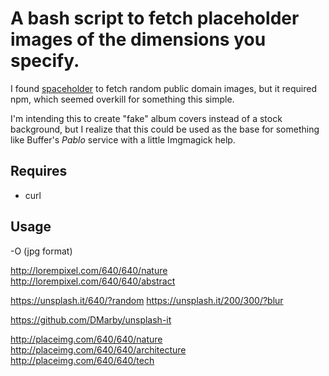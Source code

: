 # A bash script to fetch placeholder images of the dimensions you specify.

I found [spaceholder](https://github.com/ecrmnn/spaceholder) to fetch
random public domain images, but it required npm, which seemed overkill
for something this simple.

I'm intending this to create "fake" album covers instead of a stock
background, but I realize that this could be used as the base for
something like Buffer's *Pablo* service with a little Imgmagick help.

## Requires

* curl

## Usage

-O  (jpg format)

http://lorempixel.com/640/640/nature
http://lorempixel.com/640/640/abstract

https://unsplash.it/640/?random
https://unsplash.it/200/300/?blur

https://github.com/DMarby/unsplash-it


http://placeimg.com/640/640/nature
http://placeimg.com/640/640/architecture
http://placeimg.com/640/640/tech